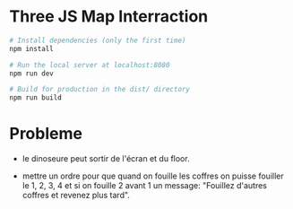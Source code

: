 # Three JS Map Interraction

``` bash
# Install dependencies (only the first time)
npm install

# Run the local server at localhost:8080
npm run dev

# Build for production in the dist/ directory
npm run build
```

# Probleme

- le dinoseure peut sortir de l'écran et du floor.

- mettre un ordre pour que quand on fouille les coffres on puisse fouiller  le 1, 2, 3, 4 et si on fouille 2 avant 1 un message: "Fouillez d'autres coffres et revenez plus tard".
